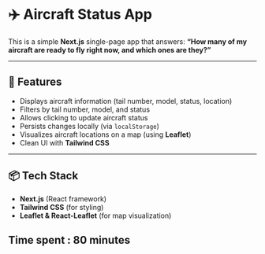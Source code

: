 
# ✈️ Aircraft Status App

This is a simple **Next.js** single-page app that answers:
**“How many of my aircraft are ready to fly right now, and which ones are they?”**

---

## 🚀 Features
- Displays aircraft information (tail number, model, status, location)
- Filters by tail number, model, and status
- Allows clicking to update aircraft status
- Persists changes locally (via `localStorage`)
- Visualizes aircraft locations on a map (using **Leaflet**)
- Clean UI with **Tailwind CSS**

---

## 📦 Tech Stack
- **Next.js** (React framework)
- **Tailwind CSS** (for styling)
- **Leaflet & React-Leaflet** (for map visualization)

## Time spent : 80 minutes

